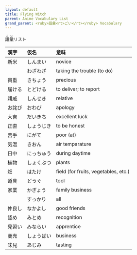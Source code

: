```yaml
---
layout: default
title: Flying Witch
parent: Anime Vocabulary List
grand_parent: <ruby>語彙<rt>ごい</rt></ruby> Vocabulary
---
```


<ruby>語彙<rt>ごい</rt></ruby>リスト

| 漢字   | 仮名       | 意味                                 |
|:------ |:---------- |:------------------------------------ |
| 新米   | しんまい   | novice                               |
|        | わざわざ   | taking the trouble (to do)           |
| 貴重   | きちょう   | precious                             |
| 届ける | とどける   | to deliver; to report                |
| 親戚   | しんせき   | relative                             |
| お詫び | おわび     | apology                              |
| 大吉   | だいきち   | excellent luck                       |
| 正直   | しょうじき | to be honest                         |
| 苦手   | にがて     | poor (at)                            |
| 気温   | きおん     | air temparature                      |
| 日中   | にっちゅう | during daytime                       |
| 植物   | しょくぶつ | plants                               |
| 畑     | はたけ     | field (for fruits, vegetables, etc.) |
| 道具   | どうぐ     | tool                                 |
| 家業   | かぎょう   | family business                      |
|        | すっかり   | all                                  |
| 仲良し | なかよし   | good friends                         |
| 認め   | みとめ     | recognition                          |
| 見習い | みならい   | apprentice                           |
| 商売   | しょうばい | business                             |
| 味見   | あじみ     | tasting                              |
